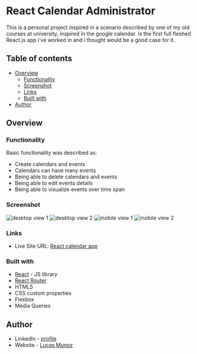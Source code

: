 # React Calendar Administrator

This is a personal project inspired in a scenario described by one of my old courses at university, inspired in the google calendar. Is the first full fleshed React.js app i've worked in and i thought would be a good case for it.


## Table of contents

- [Overview](#overview)
  - [Functionality](#functionality)
  - [Screenshot](#screenshot)
  - [Links](#links)
  - [Built with](#built-with)
- [Author](#author)

## Overview

### Functionality

Basic functionality was described as:

- Create calendars and events
- Calendars can have many events
- Being able to delete calendars and events
- Being able to edit events details
- Being able to visualize events over time span

### Screenshot

![desktop view 1](https://angular-portfolio-lake.vercel.app/assets/images/react-calendar-desktop-1.PNG)
![desktop view 2](https://angular-portfolio-lake.vercel.app/assets/images/react-calendar-desktop-2.PNG)
![mobile view 1](https://angular-portfolio-lake.vercel.app/assets/images/react-calendar-mobile-1.PNG)
![mobile view 2](https://angular-portfolio-lake.vercel.app/assets/images/react-calendar-mobile-2.PNG)

### Links

- Live Site URL: [React calendar app](react-calendar-lemon.vercel.app)

### Built with

- [React](https://reactjs.org/) - JS library
- [React Router](https://reactrouter.com/en/main)
- HTML5
- CSS custom properties
- Flexbox
- Media Queries

## Author

- LinkedIn - [profile](https://www.linkedin.com/in/luki/)
- Website - [Lucas Munoz](https://angular-portfolio-lake.vercel.app/)
